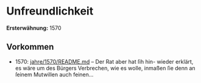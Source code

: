 # Unfreundlichkeit

**Ersterwähnung:** 1570

## Vorkommen
- 1570: [jahre/1570/README.md](../jahre/1570/README.md) – Der Rat aber hat ſih hin-
wieder erklärt, es wäre um des Bürgers Verbrechen, wie
es wolle, inmaßen ſie denn an ſeinem Mutwillen auch
feinen...
